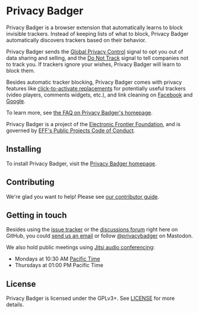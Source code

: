 Privacy Badger
==============
Privacy Badger is a browser extension that automatically learns to block invisible trackers. Instead of keeping lists of what to block, Privacy Badger automatically discovers trackers based on their behavior.

Privacy Badger sends the [Global Privacy Control](https://globalprivacycontrol.org/) signal to opt you out of data sharing and selling, and the [Do Not Track](https://www.eff.org/issues/do-not-track) signal to tell companies not to track you. If trackers ignore your wishes, Privacy Badger will learn to block them.

Besides automatic tracker blocking, Privacy Badger comes with privacy features like [click-to-activate replacements](https://www.eff.org/deeplinks/2024/01/privacy-badger-puts-you-control-widgets) for potentially useful trackers (video players, comments widgets, etc.), and link cleaning on [Facebook](https://www.eff.org/deeplinks/2018/05/privacy-badger-rolls-out-new-ways-fight-facebook-tracking) and [Google](https://www.eff.org/deeplinks/2023/09/new-privacy-badger-prevents-google-mangling-more-your-links-and-invading-your).

To learn more, see [the FAQ on Privacy Badger's homepage](https://privacybadger.org/#faq).

Privacy Badger is a project of the [Electronic Frontier Foundation](https://www.eff.org), and is governed by [EFF's Public Projects Code of Conduct](https://www.eff.org/pages/eppcode).

## Installing

To install Privacy Badger, visit the [Privacy Badger homepage](https://privacybadger.org/).


## Contributing

We're glad you want to help! Please see [our contributor guide](/CONTRIBUTING.md).


## Getting in touch

Besides using the [issue tracker](https://github.com/EFForg/privacybadger/issues) or the [discussions forum](https://github.com/EFForg/privacybadger/discussions) right here on GitHub, you could [send us an email](mailto:extension-devs@eff.org) or follow [@privacybadger](https://mastodon.social/@privacybadger) on Mastodon.

We also hold public meetings using [Jitsi audio conferencing](https://meet.jit.si/PoliteBadgersSingEuphoricly):
- Mondays at 10:30 AM [Pacific Time](https://en.wikipedia.org/wiki/Pacific_Time_Zone)
- Thursdays at 01:00 PM Pacific Time


## License

Privacy Badger is licensed under the GPLv3+. See [LICENSE](/LICENSE) for more details.
